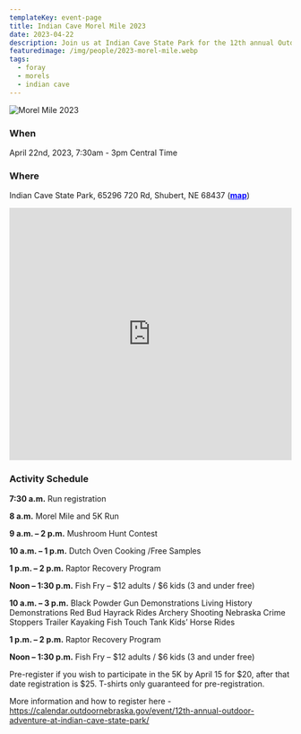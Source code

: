 ```yaml
---
templateKey: event-page
title: Indian Cave Morel Mile 2023
date: 2023-04-22
description: Join us at Indian Cave State Park for the 12th annual Outdoor Adventure, including the annual Morel Mile and 5K Run! (This event is run by Nebraska Game and Parks)
featuredimage: /img/people/2023-morel-mile.webp
tags:
  - foray
  - morels
  - indian cave
---
```


![Morel Mile 2023](/img/people/2023-morel-mile.webp "Morel Mile")

### When
April 22nd, 2023, 7:30am - 3pm Central Time

### Where
Indian Cave State Park, 65296 720 Rd, Shubert, NE 68437 (<a style="color:blue; font-weight:bold" target="_blank" href="https://goo.gl/maps/LDvNKtmSdzLKrATu9">map</a>)

<iframe src="https://www.google.com/maps/embed?pb=!1m14!1m8!1m3!1d12177.972264087552!2d-95.5798101!3d40.2647961!3m2!1i1024!2i768!4f13.1!3m3!1m2!1s0x879511f8dee79a93%3A0xf1059cb0c66384a9!2sIndian%20Cave%20State%20Park!5e0!3m2!1sen!2sus!4v1681232622609!5m2!1sen!2sus" width="100%" height="450" style="border:0;" allowfullscreen="" loading="lazy" referrerpolicy="no-referrer-when-downgrade"></iframe>

### Activity Schedule

**7:30 a.m.** Run registration

**8 a.m.** Morel Mile and 5K Run

**9 a.m. – 2 p.m.** Mushroom Hunt Contest

**10 a.m. – 1 p.m.** Dutch Oven Cooking /Free Samples

**1 p.m. – 2 p.m.** Raptor Recovery Program

**Noon – 1:30 p.m.** Fish Fry – $12 adults / $6 kids
(3 and under free)

**10 a.m. – 3 p.m.**
Black Powder Gun Demonstrations
Living History Demonstrations
Red Bud Hayrack Rides
Archery Shooting
Nebraska Crime Stoppers Trailer
Kayaking
Fish Touch Tank
Kids’ Horse Rides

**1 p.m. – 2 p.m.** Raptor Recovery Program

**Noon – 1:30 p.m.** Fish Fry – $12 adults / $6 kids
(3 and under free)

Pre-register if you wish to participate in the 5K by April 15 for $20, after that date registration is $25. T-shirts only guaranteed for pre-registration. 

More information and how to register here - https://calendar.outdoornebraska.gov/event/12th-annual-outdoor-adventure-at-indian-cave-state-park/